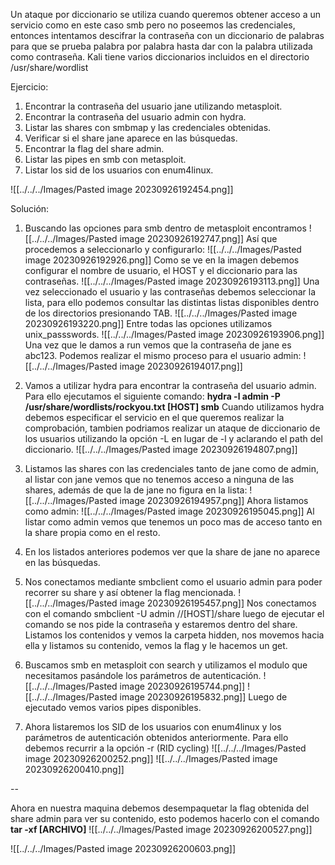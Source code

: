 Un ataque por diccionario se utiliza cuando queremos obtener acceso a un servicio como en este caso smb pero no poseemos las credenciales, entonces intentamos descifrar la contraseña con un diccionario de palabras para que se prueba palabra por palabra hasta dar con la palabra utilizada como contraseña.
Kali tiene varios diccionarios incluidos en el directorio /usr/share/wordlist 

Ejercicio:
1. Encontrar la contraseña del usuario jane utilizando metasploit.
2. Encontrar la contraseña del usuario admin con hydra.
3. Listar las shares con smbmap y las credenciales obtenidas.
4. Verificar si el share jane aparece en las búsquedas.
5. Encontrar la flag del share admin.
6. Listar las pipes en smb con metasploit.
7. Listar los sid de los usuarios con enum4linux.

![[../../../Images/Pasted image 20230926192454.png]]

Solución:

1. Buscando las opciones para smb dentro de metasploit encontramos ![[../../../Images/Pasted image 20230926192747.png]]
Así que procedemos a seleccionarlo y configurarlo:
![[../../../Images/Pasted image 20230926192926.png]]
Como se ve en la imagen debemos configurar el nombre de usuario, el HOST y el diccionario para las contraseñas.
![[../../../Images/Pasted image 20230926193113.png]]
Una vez seleccionado el usuario y las contraseñas debemos seleccionar la lista, para ello podemos consultar las distintas listas disponibles dentro de los directorios presionando TAB.
![[../../../Images/Pasted image 20230926193220.png]]
Entre todas las opciones utilizamos unix_passswords.
![[../../../Images/Pasted image 20230926193906.png]]
Una vez que le damos a run vemos que la contraseña de jane es abc123.
Podemos realizar el mismo proceso para el usuario admin:
![[../../../Images/Pasted image 20230926194017.png]]

2. Vamos a utilizar hydra para encontrar la contraseña del usuario admin. Para ello ejecutamos el siguiente comando: **hydra -l admin -P /usr/share/wordlists/rockyou.txt [HOST] smb** Cuando utilizamos hydra debemos especificar el servicio en el que queremos realizar la comprobación, tambien podriamos realizar un ataque de diccionario de los usuarios utilizando la opción -L en lugar de -l y aclarando el path del diccionario.
![[../../../Images/Pasted image 20230926194807.png]]

3. Listamos las shares con las credenciales tanto de jane como de admin, al listar con jane vemos que no tenemos acceso a ninguna de las shares, además de que la de jane no figura en la lista:
![[../../../Images/Pasted image 20230926194957.png]]
Ahora listamos como admin:
![[../../../Images/Pasted image 20230926195045.png]]
Al listar como admin vemos que tenemos un poco mas de acceso tanto en la share propia como en el resto.

4. En los listados anteriores podemos ver que la share de jane no aparece en las búsquedas.

5. Nos conectamos mediante smbclient como el usuario admin para poder recorrer su share y así obtener la flag mencionada.
![[../../../Images/Pasted image 20230926195457.png]]
Nos conectamos con el comando smbclient -U admin //[HOST]/share luego de ejecutar el comando se nos pide la contraseña y estaremos dentro del share. Listamos los contenidos y vemos la carpeta hidden, nos movemos hacia ella y listamos su contenido, vemos la flag y le hacemos un get. 

6. Buscamos smb en metasploit con search y utilizamos el modulo que necesitamos pasándole los parámetros de autenticación.
![[../../../Images/Pasted image 20230926195744.png]]
![[../../../Images/Pasted image 20230926195832.png]]
Luego de ejecutado vemos varios pipes disponibles.

7. Ahora listaremos los SID de los usuarios con enum4linux y los parámetros de autenticación obtenidos anteriormente. Para ello debemos recurrir a la opción -r (RID cycling)
![[../../../Images/Pasted image 20230926200252.png]]
![[../../../Images/Pasted image 20230926200410.png]]



--

Ahora en nuestra maquina debemos desempaquetar la flag obtenida del share admin para ver su contenido, esto podemos hacerlo con el comando **tar -xf [ARCHIVO]**
![[../../../Images/Pasted image 20230926200527.png]]

![[../../../Images/Pasted image 20230926200603.png]]
